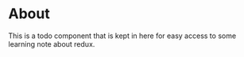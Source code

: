 # About
This is a todo component that is kept in here for easy access to some learning note about redux.